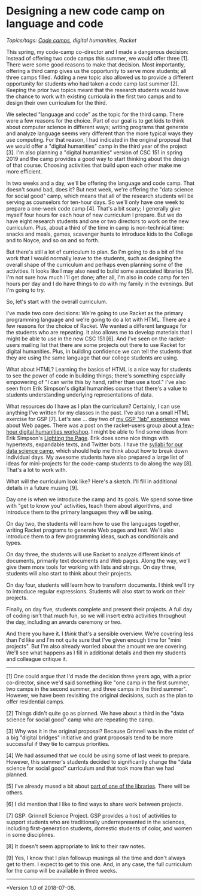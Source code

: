 Designing a new code camp on language and code
==============================================

*Topics/tags: [Code camps](index-code-camps), digital humanities, Racket*

This spring, my code-camp co-director and I made a dangerous decision:
Instead of offering two code camps this summer, we would offer three [1].
There were some good reasons to make that decision.  Most importantly,
offering a third camp gives us the opportunity to serve more students;
all three camps filled.  Adding a new topic also allowed us to provide a
different opportunity for students who had taken a code camp last summer
[2].  Keeping the prior two topics meant that the research students
would have the chance to work with existing curricula in the first two
camps and to design their own curriculum for the third.

We selected "language and code" as the topic for the third camp.
There were a few reasons for the choice.  Part of our goal is to get
kids to think about computer science in different ways; writing programs
that generate and analyze language seems very different than the more
typical ways they use computing.  For that reason, I had indicated in the
original proposal that we would offer a "digital humanities" camp in the
third year of the project [3].  I'm also planning a "digital humanities"
version of CSC 151 in spring 2019 and the camp provides a good way to
start thinking about the design of that course.  Choosing activities that
build upon each other make me more efficient.

In two weeks and a day, we'll be offering the language and code camp.
That doesn't sound bad, does it?  But next week, we're offering the
"data science for social good" camp, which means that all of the research
students will be serving as counselors for ten-hour days.  So we'll only
have one week to prepare a one-week code camp [4].  That's a bit scary;
I generally give myself four hours for each hour of new curriculum
I prepare.  But we do have eight research students and one or two
directors to work on the new curriculum.  Plus, about a third of the
time in camp is non-technical time: snacks and meals, games, scavenger 
hunts to introduce kids to the College and to Noyce, and so on and so
forth.  

But there's still a lot of curriculum to plan.  So I'm going to do a
bit of the work that I would normally leave to the students, such as
designing the overall shape of the curriculum and perhaps even planning
some of the activities.  It looks like I may also need to build some
associated libraries [5].  I'm not sure how much I'll get done; after
all, I'm also in code camp for ten hours per day and I do have things
to do with my family in the evenings.  But I'm going to try.

So, let's start with the overall curriculum.

I've made two core decisions: We're going to use Racket as the primary
programming language and we're going to do a lot with HTML.  There are a
few reasons for the choice of Racket.  We wanted a different language for
the students who are repeating.  It also allows me to develop materials
that I might be able to use in the new CSC 151 [6].  And I've seen on
the racket-users mailing list that there are some projects out there to
use Racket for digital humanities.  Plus, in building confidence we can
tell the students that they are using the same language that our college
students are using.

What about HTML?  Learning the basics of HTML is a nice way for students 
to see the power of code in building things; there's something especially
empowering of "I can write this by hand, rather than use a tool."  I've
also seen from Erik Simpson's digital humanities course that there's a value
to students understanding underlying representations of data.

What resources do I have as I plan the curriculum?  Certainly, I can
use anything I've written for my classes in the past.  I've also run a
small HTML exercise for GSP [7].  Let's see ... day two of [my GSP "lab"
experience](https://www.cs.grinnell.edu/~rebelsky/Workshops/GSP2015/)
was about Web pages.  There was a post on the
racket-users group about [a few-hour digital humanities
workshop](https://dustycloud.org/misc/digital-humanities/).
I might be able to find some ideas from Erik Simpson's [Lighting the
Page](http://www.math.grinnell.edu/~simpsone/Connections/Digital/index.html).
Erik does some nice things with hypertexts, expandable texts,
and Twitter bots.  I have the [syllabi for our data science
camp](https://codecamp.sites.grinnell.edu/dataforsocialgood/day-1/),
which should help me think about how to break down individual days.
My awesome students have also prepared a large list of ideas for
mini-projects for the code-camp students to do along the way [8].
That's a lot to work with.

What will the curriculum look like?  Here's a sketch.  I'll fill in 
additional details in a future musing [9].

Day one is when we introduce the camp and its goals.  We spend some time
with "get to know you" activities, teach them about algorithms, and
introduce them to the primary languages they will be using.

On day two, the students will learn how to use the languages together,
writing Racket programs to generate Web pages and text.  We'll also
introduce them to a few programming ideas, such as conditionals and types.

On day three, the students will use Racket to analyze different kinds
of documents, primarily text documents and Web pages.  Along the way,
we'll give them more tools for working with lists and strings.  On day
three, students will also start to think about their projects.

On day four, students will learn how to transform documents.  I think we'll
try to introduce regular expressions.  Students will also start to work
on their projects.

Finally, on day five, students complete and present their projects.  A full day
of coding isn't that much fun, so we will insert extra activities throughout
the day, including an awards ceremony or two.

And there you have it.  I *think* that's a sensible overview.  We're
covering less than I'd like and I'm not quite sure that I've given enough
time for "mini projects".  But I'm also already worried about the amount
we are covering.  We'll see what happens as I fill in additional details
and then my students and colleague critique it.

---

[1] One could argue that I'd made the decision three years ago, with a
prior co-director, since we'd said something like "one camp in the first
summer, two camps in the second summer, and three camps in the third summer".
However, we have been revisiting the original decisions, such as the plan
to offer residential camps.

[2] Things didn't quite go as planned.  We have about a third in the
"data science for social good" camp who are repeating the camp.

[3] Why was it in the original proposal?  Because Grinnell was in the
midst of a big "digital bridges" initiative and grant proposals tend to 
be more successful if they tie to campus priorities.

[4] We had assumed that we could be using some of last week to prepare.
However, this summer's students decided to significantly change the
"data science for social good" curriculum and that took more than we
had planned.

[5] I've already mused a bit about [part of one of the libraries](joc-one-of-macro).  There will be others.

[6] I did mention that I like to find ways to share work between projects.

[7] GSP: Grinnell Science Project.  GSP provides a host of activities to
support students who are traditionally underrepresented in the sciences,
including first-generation students, domestic students of color, and women
in some disciplines.

[8] It doesn't seem appropriate to link to their raw notes.

[9] Yes, I know that I plan followup musings all the time and don't always
get to them.  I expect to get to this one.  And, in any case, the full
curriculum for the camp will be available in three weeks.

---

*Version 1.0 of 2018-07-08.
